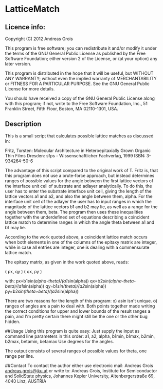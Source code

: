 # LatticeMatch


## Licence info:
Copyright (C) 2012 Andreas Grois

This program is free software; you can redistribute it and/or
modify it under the terms of the GNU General Public License
as published by the Free Software Foundation; either version 2
of the License, or (at your option) any later version.

This program is distributed in the hope that it will be useful,
but WITHOUT ANY WARRANTY; without even the implied warranty of
MERCHANTABILITY or FITNESS FOR A PARTICULAR PURPOSE.  See the
GNU General Public License for more details.

You should have received a copy of the GNU General Public License
along with this program; if not, write to the Free Software
Foundation, Inc., 51 Franklin Street, Fifth Floor, Boston, MA  02110-1301, USA.

## Description
This is a small script that calculates possible lattice matches as discussed in:

Fritz, Torsten: Molecular Architecture in Heteroepitaxially Grown Organic Thin Films
Dresden: sfps - Wissenschaftlicher Fachverlag, 1999
ISBN: 3-934264-50-6

The advantage of this script compared to the original work of T. Fritz is, that this
program does not use a brute-force approach, but instead determines ranges of possible
values for the angle between the first lattice vectors of the interface unit cell of
substrate and adlayer analytically.
To do this, the user has to enter the substrate interface unit cell, giving the length
of the lattice vectors a1 and a2, and also the angle between them, alpha.
For the interface unit cell of the adlayer the user has to input ranges in which the
magnitude of the lattice vectors b1 and b2 may lie, as well as a range for the angle
between them, beta. The program then uses these inequalities together with the
underdefined set of equations describing a coincident lattice match to determine ranges
in which the angle theta between a1 and b1 may lie.

According to the work quoted above, a coincident lattice match occurs when both elements
in one of the columns of the epitaxy matrix are integer, while in case all entries are
integer, one is dealing with a commensurate lattice match.

The epitaxy matrix, as given in the work quoted above, reads:

( px, qy )
( qx, py )

with:
px=b1*sin(alpha-theta)/(a1*sin(alpha))
qx=b2*sin(alpha-theta-beta)/(a1*sin(alpha))
qy=b1*sin(theta)/(a2*sin(alpha))
py=b2*sin(theta+beta)/(a2*sin(alpha))

There are two reasons for the length of this program:
o) asin isn't unique.
o) ranges of angles are a pain to deal with.
Both points together made writing the correct conditions for upper and lower bounds
of the result ranges a pain, and I'm pretty certain there might still be the one or the other
bug hidden.

##Usage
Using this program is quite easy: Just supply the input as command line parameters in this order:
a1, a2, alpha, b1min, b1max, b2min, b2max, betamin, betamax
Use degrees for the angles.

The output consists of several ranges of possible values for theta, one range per line.

##Contact
To contact the author either use electronic mail: Andreas Grois <andreas.grois@jku.at>
or write to:
Andreas Grois, Institute for Semiconductor and SolidState physics, Johannes Kepler University,
Altenbergerstraße 69, 4040 Linz, AUSTRIA
